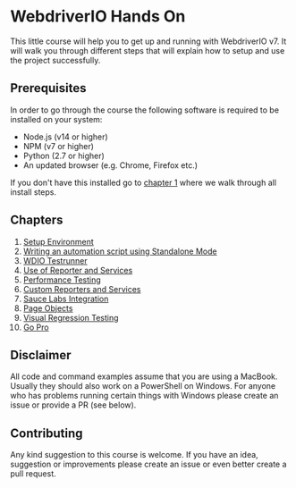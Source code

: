 WebdriverIO Hands On
====================

This little course will help you to get up and running with WebdriverIO v7. It will walk you through different steps that will explain how to setup and use the project successfully.

## Prerequisites

In order to go through the course the following software is required to be installed on your system:

- Node.js (v14 or higher)
- NPM (v7 or higher)
- Python (2.7 or higher)
- An updated browser (e.g. Chrome, Firefox etc.)

If you don't have this installed go to [chapter 1](./chapter1.md) where we walk through all install steps.

## Chapters

1. [Setup Environment](./chapter1.md)
1. [Writing an automation script using Standalone Mode](./chapter2.md)
1. [WDIO Testrunner](./chapter3.md)
1. [Use of Reporter and Services](./chapter4.md)
1. [Performance Testing](./chapter5.md)
1. [Custom Reporters and Services](./chapter6.md)
1. [Sauce Labs Integration](./chapter7.md)
1. [Page Objects](./chapter8.md)
1. [Visual Regression Testing](./chapter9.md)
1. [Go Pro](./chapter10.md)

## Disclaimer

All code and command examples assume that you are using a MacBook. Usually they should also work on a PowerShell on Windows. For anyone who has problems running certain things with Windows please create an issue or provide a PR (see below).

## Contributing

Any kind suggestion to this course is welcome. If you have an idea, suggestion or improvements please create an issue or even better create a pull request.
